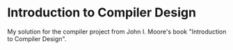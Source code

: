 # Introduction to Compiler Design

My solution for the compiler project from John I. Moore's book "Introduction to Compiler Design".

